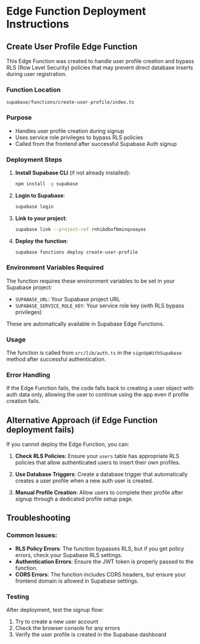 # Edge Function Deployment Instructions

## Create User Profile Edge Function

This Edge Function was created to handle user profile creation and bypass RLS (Row Level Security) policies that may prevent direct database inserts during user registration.

### Function Location

`supabase/functions/create-user-profile/index.ts`

### Purpose

- Handles user profile creation during signup
- Uses service role privileges to bypass RLS policies
- Called from the frontend after successful Supabase Auth signup

### Deployment Steps

1. **Install Supabase CLI** (if not already installed):

   ```bash
   npm install -g supabase
   ```

2. **Login to Supabase**:

   ```bash
   supabase login
   ```

3. **Link to your project**:

   ```bash
   supabase link --project-ref rnhibdbxfbminqseayos
   ```

4. **Deploy the function**:
   ```bash
   supabase functions deploy create-user-profile
   ```

### Environment Variables Required

The function requires these environment variables to be set in your Supabase project:

- `SUPABASE_URL`: Your Supabase project URL
- `SUPABASE_SERVICE_ROLE_KEY`: Your service role key (with RLS bypass privileges)

These are automatically available in Supabase Edge Functions.

### Usage

The function is called from `src/lib/auth.ts` in the `signUpWithSupabase` method after successful authentication.

### Error Handling

If the Edge Function fails, the code falls back to creating a user object with auth data only, allowing the user to continue using the app even if profile creation fails.

## Alternative Approach (if Edge Function deployment fails)

If you cannot deploy the Edge Function, you can:

1. **Check RLS Policies**: Ensure your `users` table has appropriate RLS policies that allow authenticated users to insert their own profiles.

2. **Use Database Triggers**: Create a database trigger that automatically creates a user profile when a new auth user is created.

3. **Manual Profile Creation**: Allow users to complete their profile after signup through a dedicated profile setup page.

## Troubleshooting

### Common Issues:

- **RLS Policy Errors**: The function bypasses RLS, but if you get policy errors, check your Supabase RLS settings.
- **Authentication Errors**: Ensure the JWT token is properly passed to the function.
- **CORS Errors**: The function includes CORS headers, but ensure your frontend domain is allowed in Supabase settings.

### Testing

After deployment, test the signup flow:

1. Try to create a new user account
2. Check the browser console for any errors
3. Verify the user profile is created in the Supabase dashboard
